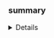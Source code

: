 ### summary
<details>
|No.|Variable|Definition|Key|분석가의견|
|--|--|--|--|--|
|1|PassengerId|탑승객 번호|Number|번호를 이용하여 해당 목록에 있는 인원 수 분석 가능|
|2|Pclass|등급|1,2,3|등급 수치를 이용하여 해당 등급에 있는 탑승객 분석 가능|
|3|Name|성명|String|특정 성씨나 이름을 가진 탑승객 분석 가능-같은 성씨를 가진 사람들을 구하여 가족관계 등을 파악가능|
|4|Sex|성별|male,female|성별에 따른 인원수 분석 가능-male은 m명,female은 n명|
|5|Age|나이|number|탑승객의 나이 평균 등을 분석 가능, 나이 구간별로 인원수 분석 가능|
|6|SibSp|동승한 형제 또는 배우자 수|NaN or number|몇 명의 형제나 배우자와 탑승하였는지에 해당하는 인원수를 기준으로 1명과 탑승한 인원은 m명, 2명과 탑승한 인원은 n명 등으로 분석 가능|
|7|Parch|동승한 부모 또는 아이 수|NaN or number|몇 명의 부모나 아이와 탑승하였는지에 해당하는 인원수를 기준으로 1명과 탑승한 인원은 m명, 2명과 탑승한 인원은 n명 등으로 분석 가능|
|8|Ticket|티켓 번호|String|String을 통해 어느 지역으로 가는 티켓인지 분석 가능, string 이 없는 티켓은 잘 모르겠음.|
|9|Fare|비용|number|비용값에 각각 기준을 0,10,20,30으로 정한 후 0~10 가격에 해당하는 탑승객은 몇명이 존재하는지 등 비용 간격별로 탑승객의 수 파악 가능 |
|10|Cabin|짐칸 번호|spelling + number or NaN|앞의 영어 spelling을 통해 몇번칸에 위치해있는지 파악이 가능. number를 통해 화물칸 내 번호가 몇번까지 부여되어 있는지 분석 가능. NaN을 통하여 짐칸을 사용하거나 사용하지 않는 탑승객 분석 가능|
|11|Embarked|탑승 장소|Q,S,C|도착하는 탑승 장소 별 탑승객의 인원 수, 인원 성별, 티켓 비용 평균 통계 등 분석 가능|
</details>
